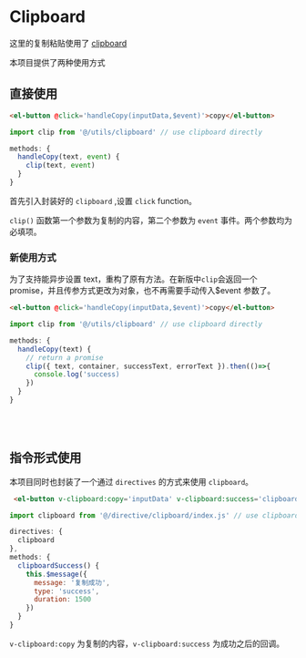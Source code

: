 # Clipboard

这里的复制粘贴使用了 [clipboard](https://github.com/zenorocha/clipboard.js)

本项目提供了两种使用方式

## 直接使用

```html
<el-button @click='handleCopy(inputData,$event)'>copy</el-button>
```

```js
import clip from '@/utils/clipboard' // use clipboard directly

methods: {
  handleCopy(text, event) {
    clip(text, event)
  }
}
```

首先引入封装好的 `clipboard` ,设置 `click` function。

`clip()` 函数第一个参数为复制的内容，第二个参数为 `event` 事件。两个参数均为必填项。

### 新使用方式 <Badge text="v4.3.0+"/>

为了支持能异步设置 text，重构了原有方法。在新版中`clip`会返回一个 promise，并且传参方式更改为对象，也不再需要手动传入$event 参数了。

```html
<el-button @click='handleCopy(inputData,$event)'>copy</el-button>
```

```js
import clip from '@/utils/clipboard' // use clipboard directly

methods: {
  handleCopy(text) {
    // return a promise
    clip({ text, container, successText, errorText }).then(()=>{
      console.log('success)
    })
  }
}
```

<br/>
<br/>

## 指令形式使用

本项目同时也封装了一个通过 `directives` 的方式来使用 `clipboard`。

```html
 <el-button v-clipboard:copy='inputData' v-clipboard:success='clipboardSuccess'>copy</el-button>
```

```js
import clipboard from '@/directive/clipboard/index.js' // use clipboard by v-directive

directives: {
  clipboard
},
methods: {
  clipboardSuccess() {
    this.$message({
      message: '复制成功',
      type: 'success',
      duration: 1500
    })
  }
}
```

`v-clipboard:copy` 为复制的内容，`v-clipboard:success` 为成功之后的回调。
